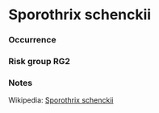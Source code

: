 <!-- TITLE: Sporothrix schenckii  -->

# Sporothrix schenckii
### Occurrence

### Risk group RG2

### Notes

Wikipedia: [Sporothrix schenckii](https://en.wikipedia.org/wiki/Sporothrix_schenckii)

